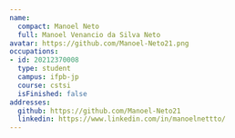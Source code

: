 ```yaml
---
name:
  compact: Manoel Neto
  full: Manoel Venancio da Silva Neto
avatar: https://github.com/Manoel-Neto21.png
occupations:
- id: 20212370008
  type: student
  campus: ifpb-jp
  course: cstsi
  isFinished: false
addresses:
  github: https://github.com/Manoel-Neto21
  linkedin: https://www.linkedin.com/in/manoelnettto/
---
```

